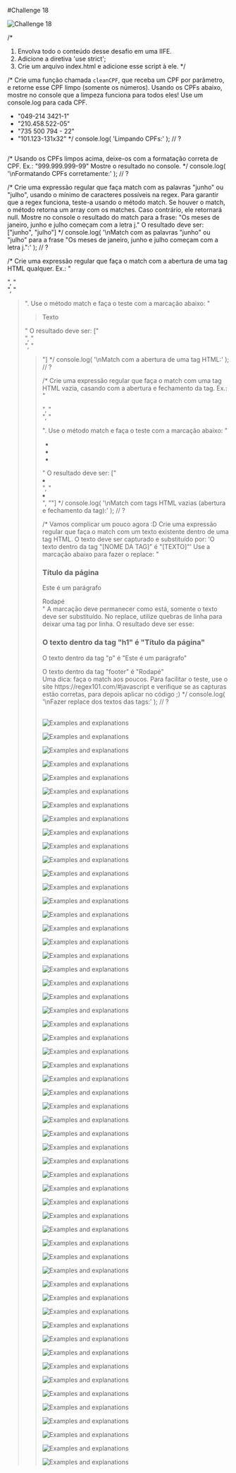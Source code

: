 #Challenge 18

![Challenge 18](https://github.com/Clara-Pacheco/exe-curso-js-ninja/blob/main/images/Curso%20JavaScript%20Ninja%20_%20Udemy%20-%20Google%20Chrome%2021_10_2022%2016_54_25.png)


/*
1. Envolva todo o conteúdo desse desafio em uma IIFE.
2. Adicione a diretiva 'use strict';
3. Crie um arquivo index.html e adicione esse script à ele.
*/

/*
Crie uma função chamada `cleanCPF`, que receba um CPF por parâmetro, e
retorne esse CPF limpo (somente os números).
Usando os CPFs abaixo, mostre no console que a limpeza funciona para todos
eles! Use um console.log para cada CPF.
- "049-214 3421-1"
- "210.458.522-05"
- "735 500 794 - 22"
- "101.123-131x32"
*/
console.log( 'Limpando CPFs:' );
// ?

![]()

/*
Usando os CPFs limpos acima, deixe-os com a formatação correta de CPF.
Ex.: "999.999.999-99"
Mostre o resultado no console.
*/
console.log( '\nFormatando CPFs corretamente:' );
// ?

/*
Crie uma expressão regular que faça match com as palavras "junho" ou "julho",
usando o mínimo de caracteres possíveis na regex.
Para garantir que a regex funciona, teste-a usando o método match. Se houver
o match, o método retorna um array com os matches. Caso contrário, ele
retornará null.
Mostre no console o resultado do match para a frase:
"Os meses de janeiro, junho e julho começam com a letra j."
O resultado deve ser:
["junho", "julho"]
*/
console.log( '\nMatch com as palavras "junho" ou "julho" para a frase "Os meses de janeiro, junho e julho começam com a letra j.":' );
// ?

/*
Crie uma expressão regular que faça o match com a abertura de uma tag
HTML qualquer.
Ex.: "<div>", "<section>", "<blockquote>".
Use o método match e faça o teste com a marcação abaixo:
"<div><section><blockquote>Texto <img /></blockquote></section></div>"
O resultado deve ser:
["<div>", "<section>", "<blockquote>"]
*/
console.log( '\nMatch com a abertura de uma tag HTML:' );
// ?

/*
Crie uma expressão regular que faça o match com uma tag HTML vazia, casando
com a abertura e fechamento da tag.
Ex.: "<div></div>", "<section></section>", "<blockquote></blockquote>".
Use o método match e faça o teste com a marcação abaixo:
"<div><ul><li></li><li></li><li><span></span></li></ul></div>"
O resultado deve ser:
["<li></li>", "<li></li>", "<span></span>"]
*/
console.log( '\nMatch com tags HTML vazias (abertura e fechamento da tag):' );
// ?

/*
Vamos complicar um pouco agora :D
Crie uma expressão regular que faça o match com um texto existente dentro de
uma tag HTML. O texto deve ser capturado e substituído por:
'O texto dentro da tag "[NOME DA TAG]" é "[TEXTO]"'
Use a marcação abaixo para fazer o replace:
"<h1>Título da página</h1><p>Este é um parágrafo</p><footer>Rodapé</footer>"
A marcação deve permanecer como está, somente o texto deve ser substituído.
No replace, utilize quebras de linha para deixar uma tag por linha.
O resultado deve ser esse:
<h1>O texto dentro da tag "h1" é "Título da página"</h1>
<p>O texto dentro da tag "p" é "Este é um parágrafo"</p>
<footer>O texto dentro da tag "footer" é "Rodapé"</footer>
Uma dica: faça o match aos poucos. Para facilitar o teste, use o site
https://regex101.com/#javascript e verifique se as capturas estão
corretas, para depois aplicar no código ;)
*/
console.log( '\nFazer replace dos textos das tags:' );
// ?

<br>
<br>


![Examples and explanations](https://github.com/Clara-Pacheco/exe-curso-js-ninja/blob/main/SECAO%2018%20-%20AULA%2018/1.png)

![Examples and explanations](https://github.com/Clara-Pacheco/exe-curso-js-ninja/blob/main/SECAO%2018%20-%20AULA%2018/2.png)

![Examples and explanations](https://github.com/Clara-Pacheco/exe-curso-js-ninja/blob/main/SECAO%2018%20-%20AULA%2018/3.png)

![Examples and explanations](https://github.com/Clara-Pacheco/exe-curso-js-ninja/blob/main/SECAO%2018%20-%20AULA%2018/4.png)

![Examples and explanations](https://github.com/Clara-Pacheco/exe-curso-js-ninja/blob/main/SECAO%2018%20-%20AULA%2018/5.png)

![Examples and explanations](https://github.com/Clara-Pacheco/exe-curso-js-ninja/blob/main/SECAO%2018%20-%20AULA%2018/6.png)

![Examples and explanations](https://github.com/Clara-Pacheco/exe-curso-js-ninja/blob/main/SECAO%2018%20-%20AULA%2018/7.png)

![Examples and explanations](https://github.com/Clara-Pacheco/exe-curso-js-ninja/blob/main/SECAO%2018%20-%20AULA%2018/8.png)

![Examples and explanations](https://github.com/Clara-Pacheco/exe-curso-js-ninja/blob/main/SECAO%2018%20-%20AULA%2018/9.png)

![Examples and explanations](https://github.com/Clara-Pacheco/exe-curso-js-ninja/blob/main/SECAO%2018%20-%20AULA%2018/10.png)

![Examples and explanations](https://github.com/Clara-Pacheco/exe-curso-js-ninja/blob/main/SECAO%2018%20-%20AULA%2018/11.png)

![Examples and explanations](https://github.com/Clara-Pacheco/exe-curso-js-ninja/blob/main/SECAO%2018%20-%20AULA%2018/12.png)

![Examples and explanations](https://github.com/Clara-Pacheco/exe-curso-js-ninja/blob/main/SECAO%2018%20-%20AULA%2018/13.png)

![Examples and explanations](https://github.com/Clara-Pacheco/exe-curso-js-ninja/blob/main/SECAO%2018%20-%20AULA%2018/14.png)

![Examples and explanations](https://github.com/Clara-Pacheco/exe-curso-js-ninja/blob/main/SECAO%2018%20-%20AULA%2018/15.png)

![Examples and explanations](https://github.com/Clara-Pacheco/exe-curso-js-ninja/blob/main/SECAO%2018%20-%20AULA%2018/16.png)

![Examples and explanations](https://github.com/Clara-Pacheco/exe-curso-js-ninja/blob/main/SECAO%2018%20-%20AULA%2018/17.png)

![Examples and explanations](https://github.com/Clara-Pacheco/exe-curso-js-ninja/blob/main/SECAO%2018%20-%20AULA%2018/18.png)

![Examples and explanations](https://github.com/Clara-Pacheco/exe-curso-js-ninja/blob/main/SECAO%2018%20-%20AULA%2018/19.png)

![Examples and explanations](https://github.com/Clara-Pacheco/exe-curso-js-ninja/blob/main/SECAO%2018%20-%20AULA%2018/20.png)

![Examples and explanations](https://github.com/Clara-Pacheco/exe-curso-js-ninja/blob/main/SECAO%2018%20-%20AULA%2018/21.png)

![Examples and explanations](https://github.com/Clara-Pacheco/exe-curso-js-ninja/blob/main/SECAO%2018%20-%20AULA%2018/22.png)

![Examples and explanations](https://github.com/Clara-Pacheco/exe-curso-js-ninja/blob/main/SECAO%2018%20-%20AULA%2018/23.png)

![Examples and explanations](https://github.com/Clara-Pacheco/exe-curso-js-ninja/blob/main/SECAO%2018%20-%20AULA%2018/25.png)

![Examples and explanations](https://github.com/Clara-Pacheco/exe-curso-js-ninja/blob/main/SECAO%2018%20-%20AULA%2018/26.png)

![Examples and explanations](https://github.com/Clara-Pacheco/exe-curso-js-ninja/blob/main/SECAO%2018%20-%20AULA%2018/27.png)

![Examples and explanations](https://github.com/Clara-Pacheco/exe-curso-js-ninja/blob/main/SECAO%2018%20-%20AULA%2018/28.png)

![Examples and explanations](https://github.com/Clara-Pacheco/exe-curso-js-ninja/blob/main/SECAO%2018%20-%20AULA%2018/29.png)

![Examples and explanations](https://github.com/Clara-Pacheco/exe-curso-js-ninja/blob/main/SECAO%2018%20-%20AULA%2018/30.png)

![Examples and explanations](https://github.com/Clara-Pacheco/exe-curso-js-ninja/blob/main/SECAO%2018%20-%20AULA%2018/31.png)

![Examples and explanations](https://github.com/Clara-Pacheco/exe-curso-js-ninja/blob/main/SECAO%2018%20-%20AULA%2018/32.png)

![Examples and explanations](https://github.com/Clara-Pacheco/exe-curso-js-ninja/blob/main/SECAO%2018%20-%20AULA%2018/33.png)

![Examples and explanations](https://github.com/Clara-Pacheco/exe-curso-js-ninja/blob/main/SECAO%2018%20-%20AULA%2018/34.png)

![Examples and explanations](https://github.com/Clara-Pacheco/exe-curso-js-ninja/blob/main/SECAO%2018%20-%20AULA%2018/35.png)

![Examples and explanations](https://github.com/Clara-Pacheco/exe-curso-js-ninja/blob/main/SECAO%2018%20-%20AULA%2018/36.png)

![Examples and explanations](https://github.com/Clara-Pacheco/exe-curso-js-ninja/blob/main/SECAO%2018%20-%20AULA%2018/37.png)

![Examples and explanations](https://github.com/Clara-Pacheco/exe-curso-js-ninja/blob/main/SECAO%2018%20-%20AULA%2018/38.png)

![Examples and explanations](https://github.com/Clara-Pacheco/exe-curso-js-ninja/blob/main/SECAO%2018%20-%20AULA%2018/39.png)

![Examples and explanations](https://github.com/Clara-Pacheco/exe-curso-js-ninja/blob/main/SECAO%2018%20-%20AULA%2018/40.png)

![Examples and explanations](https://github.com/Clara-Pacheco/exe-curso-js-ninja/blob/main/SECAO%2018%20-%20AULA%2018/41.png)

![Examples and explanations](https://github.com/Clara-Pacheco/exe-curso-js-ninja/blob/main/SECAO%2018%20-%20AULA%2018/42.png)

![Examples and explanations](https://github.com/Clara-Pacheco/exe-curso-js-ninja/blob/main/SECAO%2018%20-%20AULA%2018/43.png)

![Examples and explanations](https://github.com/Clara-Pacheco/exe-curso-js-ninja/blob/main/SECAO%2018%20-%20AULA%2018/44.png)

![Examples and explanations](https://github.com/Clara-Pacheco/exe-curso-js-ninja/blob/main/SECAO%2018%20-%20AULA%2018/45.png)

![Examples and explanations](https://github.com/Clara-Pacheco/exe-curso-js-ninja/blob/main/SECAO%2018%20-%20AULA%2018/46.png)

![Examples and explanations](https://github.com/Clara-Pacheco/exe-curso-js-ninja/blob/main/SECAO%2018%20-%20AULA%2018/47.png)

![Examples and explanations](https://github.com/Clara-Pacheco/exe-curso-js-ninja/blob/main/SECAO%2018%20-%20AULA%2018/48.png)

![Examples and explanations](https://github.com/Clara-Pacheco/exe-curso-js-ninja/blob/main/SECAO%2018%20-%20AULA%2018/49.png)

![Examples and explanations](https://github.com/Clara-Pacheco/exe-curso-js-ninja/blob/main/SECAO%2018%20-%20AULA%2018/50.png)

![Examples and explanations](https://github.com/Clara-Pacheco/exe-curso-js-ninja/blob/main/SECAO%2018%20-%20AULA%2018/51.png)

![Examples and explanations](https://github.com/Clara-Pacheco/exe-curso-js-ninja/blob/main/SECAO%2018%20-%20AULA%2018/52.png)

![Examples and explanations](https://github.com/Clara-Pacheco/exe-curso-js-ninja/blob/main/SECAO%2018%20-%20AULA%2018/53.png)

![Examples and explanations](https://github.com/Clara-Pacheco/exe-curso-js-ninja/blob/main/SECAO%2018%20-%20AULA%2018/54.png)

![Examples and explanations](https://github.com/Clara-Pacheco/exe-curso-js-ninja/blob/main/SECAO%2018%20-%20AULA%2018/55.png)

![Examples and explanations](https://github.com/Clara-Pacheco/exe-curso-js-ninja/blob/main/SECAO%2018%20-%20AULA%2018/56.png)

